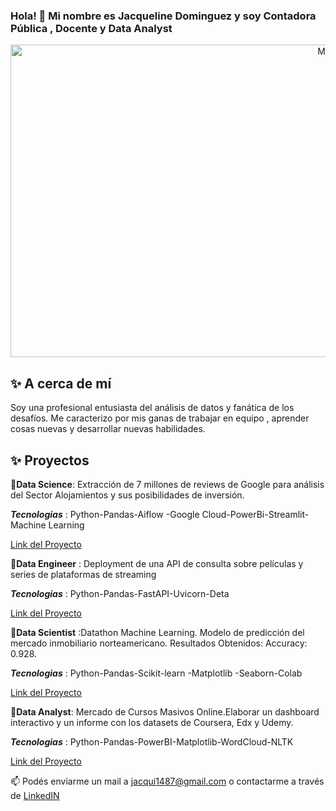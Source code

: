 ### Hola! 👋 Mi nombre es **Jacqueline Dominguez** y soy  Contadora Pública , Docente y **Data Analyst**
<div> 
<p align="center">
<img src="https://www.analyticsinsight.net/wp-content/uploads/2021/02/Data-Analytics.jpg" alt="MDN"width="1000" height="500">
<div> 

## ✨ A cerca de mí
<div> 
Soy una profesional entusiasta del análisis de datos y fanática de los desafíos. Me caracterizo por mis ganas de trabajar en equipo , aprender cosas nuevas y desarrollar nuevas habilidades.



## ✨ Proyectos	
<div> 

📌**Data Science**: Extracción de 7 millones de reviews de Google para análisis del Sector Alojamientos y sus posibilidades de inversión.
<div> 

***Tecnologias*** : Python-Pandas-Aiflow -Google Cloud-PowerBi-Streamlit- Machine Learning
<div> 

[Link del Proyecto](https://github.com/HenryGrupo07/TrabajoGrupal)

<div> 

📌**Data Engineer** : Deployment de una API de consulta sobre películas y series de plataformas de streaming
<div> 

***Tecnologias*** : Python-Pandas-FastAPI-Uvicorn-Deta

<div> 

[Link del Proyecto](https://github.com/JacqueDominguez/PI01-Data-Engineering)

<div> 

📌**Data Scientist** :Datathon Machine Learning. Modelo de predicción del mercado inmobiliario norteamericano. Resultados Obtenidos: Accuracy: 0.928.
<div> 

***Tecnologias*** : Python-Pandas-Scikit-learn -Matplotlib -Seaborn-Colab

<div> 

[Link del Proyecto](https://github.com/JacqueDominguez/PI02-Machine-Learning)

<div> 

📌**Data Analyst**: Mercado de Cursos Masivos Online.Elaborar un dashboard interactivo y un informe con los datasets de Coursera, Edx y Udemy.
<div> 

***Tecnologias*** : Python-Pandas-PowerBI-Matplotlib-WordCloud-NLTK
<div> 

[Link del Proyecto](https://github.com/JacqueDominguez/PI03-Data-Analytics)

<div> 

📫 Podés enviarme un mail a jacqui1487@gmail.com o contactarme a través de [LinkedIN](https://www.linkedin.com/in/jacque-dominguez/)
